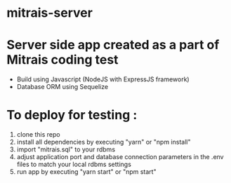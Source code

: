# mitrais-server
# Server side app created as a part of Mitrais coding test
- Build using Javascript (NodeJS with ExpressJS framework)
- Database ORM using Sequelize

# To deploy for testing :
1. clone this repo
2. install all dependencies by executing "yarn" or "npm install"
3. import "mitrais.sql" to your rdbms
4. adjust application port and database connection parameters in the .env files to match your local rdbms settings
5. run app by executing "yarn start" or "npm start"